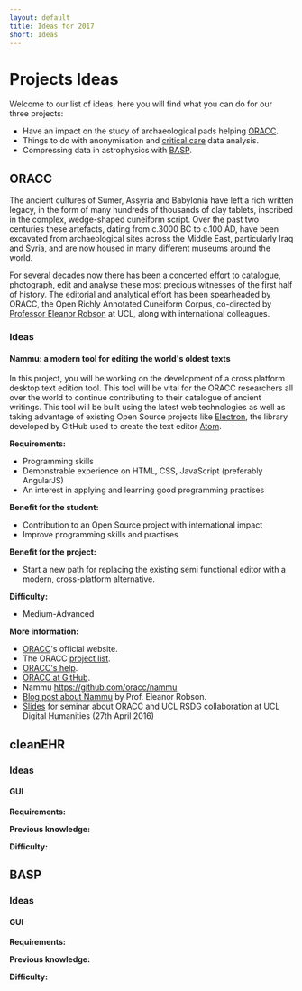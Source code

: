 ```yaml
---
layout: default
title: Ideas for 2017
short: Ideas
---
```

# Projects Ideas

Welcome to our list of ideas, here you will find what you can
do for our three projects:

- Have an impact on the study of archaeological pads helping [ORACC](#oracc).
- Things to do with anonymisation and [critical care](#cleanehr) data analysis.
- Compressing data in astrophysics with [BASP](#basp).

## ORACC
<!-- Description of project -->
The ancient cultures of Sumer, Assyria and Babylonia have left a rich written
legacy, in the form of many hundreds of thousands of clay tablets, inscribed in
the complex, wedge-shaped cuneiform script. Over the past two centuries these
artefacts, dating from c.3000 BC to c.100 AD, have been excavated from
archaeological sites across the Middle East, particularly Iraq and Syria, and
are now housed in many different museums around the world.

For several decades now there has been a concerted effort to catalogue,
photograph, edit and analyse these most precious witnesses of the first half of
history. The editorial and analytical effort has been spearheaded by ORACC, the
Open Richly Annotated Cuneiform Corpus, co-directed by [Professor Eleanor
Robson](https://www.ucl.ac.uk/history/people/academic-staff/eleanor-robson) at
UCL, along with international colleagues.

### Ideas
#### Nammu: a modern tool for editing the world's oldest texts
In this project, you will be working on the development of a cross platform
desktop text edition tool. This tool will be vital for the ORACC researchers all
over the world to continue contributing to their catalogue of ancient writings.
This tool will be built using the latest web technologies as well as taking
advantage of existing Open Source projects like
[Electron](http://electron.atom.io), the library developed by GitHub used to
create the text editor [Atom](https://atom.io).

**Requirements:**
* Programming skills
* Demonstrable experience on HTML, CSS, JavaScript (preferably AngularJS)
* An interest in applying and learning good programming practises

**Benefit for the student:**
 * Contribution to an Open Source project with international impact
 * Improve programming skills and practises

**Benefit for the project:**
 * Start a new path for replacing the existing semi functional editor
  with a modern, cross-platform alternative.

**Difficulty:**
 * Medium-Advanced

**More information:**
 * [ORACC](http://oracc.museum.upenn.edu)'s official website.
 * The ORACC [project list](http://oracc.museum.upenn.edu/projectlist.html).
 * [ORACC's help](http://oracc.museum.upenn.edu/doc/help/visitingoracc/index.html).
 * [ORACC at GitHub](https://github.com/oracc).
 * Nammu https://github.com/oracc/nammu
 * [Blog post about Nammu](http://oracc.blogspot.co.uk/2016/07/editing-atf-with-nammu.html) by Prof. Eleanor Robson.
 * [Slides](http://slides.com/raquelalegre/oracc-7#/) for seminar about ORACC
   and UCL RSDG collaboration at UCL Digital Humanities (27th April 2016)


## cleanEHR
<!-- Description of project -->

### Ideas
#### GUI
<!-- Description of idea-->


**Requirements:**

**Previous knowledge:**

**Difficulty:**

## BASP
<!-- Description of project -->

### Ideas
#### GUI
<!-- Description of idea-->


**Requirements:**

**Previous knowledge:**

**Difficulty:**


